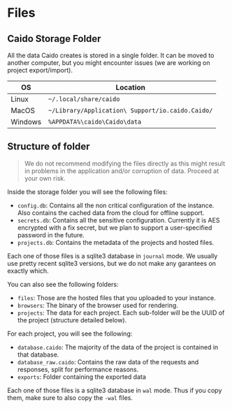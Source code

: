 # Files

## Caido Storage Folder

All the data Caido creates is stored in a single folder.
It can be moved to another computer, but you might encounter issues (we are working on project export/import).

| OS      | Location                                         |
| ------- | ------------------------------------------------ |
| Linux   | `~/.local/share/caido`                           |
| MacOS   | `~/Library/Application\ Support/io.caido.Caido/` |
| Windows | `%APPDATA%\caido\Caido\data`                     |

## Structure of folder

> We do not recommend modifying the files directly as this might result in problems in the application and/or corruption of data. Proceed at your own risk.

Inside the storage folder you will see the following files:

- `config.db`: Contains all the non critical configuration of the instance. Also contains the cached data from the cloud for offline support.
- `secrets.db`: Contains all the sensitive configuration. Currently it is AES encrypted with a fix secret, but we plan to support a user-specified password in the future.
- `projects.db`: Contains the metadata of the projects and hosted files.

Each one of those files is a sqlite3 database in `journal` mode. We usually use pretty recent sqlite3 versions, but we do not make any garantees on exactly which.

You can also see the following folders:

- `files`: Those are the hosted files that you uploaded to your instance.
- `browsers`: The binary of the browser used for rendering.
- `projects`: The data for each project. Each sub-folder will be the UUID of the project (structure detailed below).

For each project, you will see the following:

- `database.caido`: The majority of the data of the project is contained in that database.
- `database_raw.caido`: Contains the raw data of the requests and responses, split for performance reasons.
- `exports`: Folder containing the exported data

Each one of those files is a sqlite3 database in `wal` mode. Thus if you copy them, make sure to also copy the `-wal` files.
